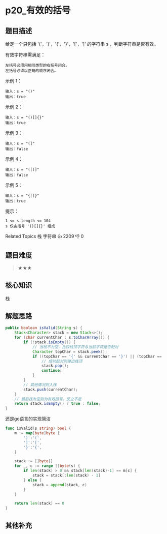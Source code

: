 # p20_有效的括号
## 题目描述
给定一个只包括 '('，')'，'{'，'}'，'['，']' 的字符串 s ，判断字符串是否有效。 

 有效字符串需满足： 

 ```
 左括号必须用相同类型的右括号闭合。 
 左括号必须以正确的顺序闭合。 
 
```
 

 示例 1： 

 ```
输入：s = "()"
输出：true
 ```

 示例 2： 

 ```
输入：s = "()[]{}"
输出：true
 ```

 示例 3： 

 ```
输入：s = "(]"
输出：false
 ```

 示例 4： 

 ```
输入：s = "([)]"
输出：false
 ```

 示例 5： 

 ```
输入：s = "{[]}"
输出：true 
```
 

 提示： 

 ```
 1 <= s.length <= 104 
 s 仅由括号 '()[]{}' 组成 
 ```
 Related Topics 栈 字符串 
 👍 2209 👎 0
## 题目难度
> ★★★
## 核心知识
栈
## 解题思路

```java
public boolean isValid(String s) {
    Stack<Character> stack = new Stack<>();
    for (char currentChar : s.toCharArray()) {
        if (!stack.isEmpty()) {
            // 当栈不为空，比较栈顶字符与当前字符是否配对
            Character topChar = stack.peek();
            if ((topChar == '{' && currentChar == '}') || (topChar == '[' && currentChar == ']') || (topChar == '(' && currentChar == ')')) {
                // 成功配对则弹出栈顶
                stack.pop();
                continue;
            }
        }
        // 其他情况则入栈
        stack.push(currentChar);
    }
    // 最后栈为空则为有效括号，反之不是
    return stack.isEmpty() ? true : false;
}
```

还是go语言的实现简洁

```go 
func isValid(s string) bool {
    m := map[byte]byte {
        ')':'(',
        ']':'[',
        '}':'{',
    }

    stack := []byte{}
    for _, c := range []byte(s) {
        if len(stack) > 0 && stack[len(stack)-1] == m[c] {
            stack = stack[:len(stack) - 1]
        } else {
            stack = append(stack, c)
        }
    }

    return len(stack) == 0
}
```
## 其他补充
